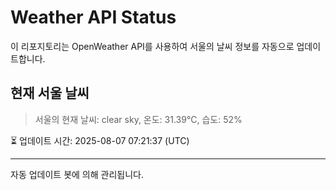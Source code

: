 
# Weather API Status

이 리포지토리는 OpenWeather API를 사용하여 서울의 날씨 정보를 자동으로 업데이트합니다.

## 현재 서울 날씨
> 서울의 현재 날씨: clear sky, 온도: 31.39°C, 습도: 52%

⏳ 업데이트 시간: 2025-08-07 07:21:37 (UTC)

---
자동 업데이트 봇에 의해 관리됩니다.
